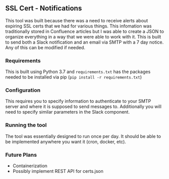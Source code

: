 ## SSL Cert - Notifications
This tool was built because there was a need to receive alerts about expiring SSL certs that we had for various things. This infomation was traditionally stored in Confluence articles but I was able to create a JSON to organize everything in a way that we were able to work with it. This is built to send both a Slack notification and an email via SMTP with a 7 day notice. Any of this can be modified if needed.

### Requirements
This is built using Python 3.7 and `requirements.txt` has the packages needed to be installed via pip (`pip install -r requirements.txt`)

### Configuration
This requires you to specify information to authenticate to your SMTP server and where it is supposed to send messages to. Additionally you will need to specify similar parameters in the Slack component.

### Running the tool
The tool was essentially designed to run once per day. It should be able to be implemented anywhere you want it (cron, docker, etc).

### Future Plans
- Containerization
- Possibly implement REST API for certs.json
